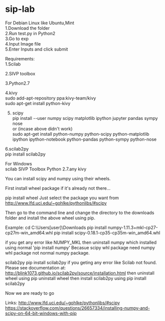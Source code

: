 # sip-lab
For Debian Linux like Ubuntu,Mint<br/>
1.Download the folder <br/>
2.Run test.py in Python2 <br/>
3.Go to exp <br/>
4.Input Image file <br/> 
5.Enter Inputs and click submit<br/>

Requirements: <br/>
1.Scilab<br/>


2.SIVP toolbox <br/>

3.Python2.7<br/>

4.kivy<br/>
sudo add-apt-repository ppa:kivy-team/kivy<br/>
sudo apt-get install python-kivy<br/>

5. scipy<br/>
pip install --user numpy scipy matplotlib ipython jupyter pandas sympy nose<br/>
or (incase above didn't work)<br/>
sudo apt-get install python-numpy python-scipy python-matplotlib ipython ipython-notebook python-pandas python-sympy python-nose<br/>

6.scilab2py</br>
pip install scilab2py<br/>


For Windows<br/>
scilab
SIVP Toolbox
Python 2.7.any
kivy

You can install scipy and numpy using their wheels.

First install wheel package if it's already not there...

pip install wheel
Just select the package you want from http://www.lfd.uci.edu/~gohlke/pythonlibs/#scipy

Then go to the command line and change the directory to the downloads folder and install the above wheel using pip.

Example:
cd C:\Users\[user]\Downloads
pip install numpy-1.11.3+mkl-cp27-cp27m-win_amd64.whl
pip install scipy-0.18.1-cp35-cp35m-win_amd64.whl

if you get any error like NUMPY_MKL
then uninstall numpy which installed using normal 'pip install numpy'
Becasue scipy whl package need numpy whl package not normal numpy package.


scilab2py
pip install scilab2py
 if you geting any error like
 Scilab not found.  Please see documentation at:
http://blink1073.github.io/scilab2py/source/installation.html
then uninstall wheel using pip uninstall wheel
then install scilab2py using pip install scilab2py


Now we are ready to go




Links:
http://www.lfd.uci.edu/~gohlke/pythonlibs/#scipy
https://stackoverflow.com/questions/26657334/installing-numpy-and-scipy-on-64-bit-windows-with-pip


